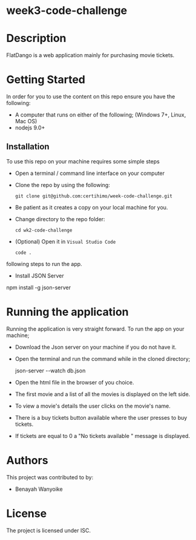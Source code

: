 # week3-code-challenge

# Description
FlatDango is a web application mainly for purchasing movie tickets.
# Getting Started
In order for you to use the content on this repo ensure you have the following:
- A computer that runs on either of the following; (Windows 7+, Linux, Mac OS)
- nodejs 9.0+
## Installation
To use this repo on your machine requires some simple steps

- Open a terminal / command line interface on your computer
- Clone the repo by using the following:
      
      git clone git@github.com:certihimo/week-code-challenge.git

- Be patient as it creates a copy on your local machine for you.
- Change directory to the repo folder:
     
      cd wk2-code-challenge

- (Optional) Open it in ``Visual Studio Code``

      code .

following steps to run the app.
      
- Install JSON Server

npm install -g json-server


# Running the application
Running the application is very straight forward. To run the app on your machine;

- Download the Json server on your machine if you do not have it.

- Open the terminal and run the command while in the cloned directory;

  json-server --watch db.json

- Open the html file in the browser of you choice.

- The first movie and a list of all the movies is displayed on the left side.

- To view a movie's details the user clicks on the movie's name.

- There is a buy tickets button available where the user presses to buy tickets.

- If tickets are equal to 0 a "No tickets available " message is displayed.


# Authors
This project was contributed to by:
- Benayah Wanyoike
# License
The project is licensed under ISC.
